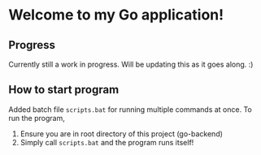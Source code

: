 # Welcome to my Go application!

## Progress
Currently still a work in progress. Will be updating this as it goes along. :)

## How to start program
Added batch file `scripts.bat` for running multiple commands at once. To run the program,
1. Ensure you are in root directory of this project (go-backend)
2. Simply call `scripts.bat` and the program runs itself!